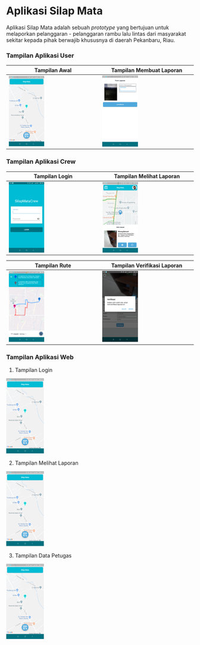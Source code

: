 # Aplikasi Silap Mata

Aplikasi Silap Mata adalah sebuah *prototype* yang bertujuan untuk melaporkan pelanggaran - pelanggaran rambu lalu lintas dari masyarakat sekitar kepada pihak berwajib khususnya di daerah Pekanbaru, Riau.


### Tampilan Aplikasi User

Tampilan Awal | Tampilan Membuat Laporan
------------- | ------------------------ 
<img src="/Images/u_awal.png" width="40%"> | <img src="/Images/u_buat.png" width="40%">

### Tampilan Aplikasi Crew

Tampilan Login | Tampilan Melihat Laporan
-------------- | ------------------------ 
<img src="/Images/c_login.png" width="40%"> | <img src="/Images/c_lihat.png" width="40%">

Tampilan Rute | Tampilan Verifikasi Laporan
------------- | ---------------------------
<img src="/Images/c_rute.png" width="40%"> | <img src="/Images/c_ver.png" width="40%">

###  Tampilan Aplikasi Web

1. Tampilan Login
<img src="/Images/u_awal.png" width="20%">

2. Tampilan Melihat Laporan
<img src="/Images/u_awal.png" width="20%">

3. Tampilan Data Petugas
<img src="/Images/u_awal.png" width="20%">
